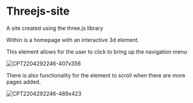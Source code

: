 # Threejs-site
A site created using the three.js library

Within is a homepage with an interactive 3d element. 

This element allows for the user to click to bring up the navigation menu

![CPT2204292246-407x356](https://user-images.githubusercontent.com/64080171/166074150-2daf240e-e005-49b8-ba5a-3ee555bdfd12.gif)


There is also functionality for the element to scroll when there are more pages added. 

![CPT2204292246-489x423](https://user-images.githubusercontent.com/64080171/166074231-e62abeed-fb9b-4465-b547-5929fd6ca34d.gif)

